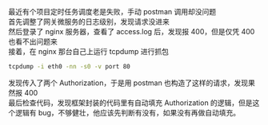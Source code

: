 最近有个项目定时任务调度老是失败，手动 postman 调用却没问题  
首先调整了网关微服务的日志级别，发现请求没进来  
然后登录了 nginx 服务器，查看了 access.log 后，发现报 400，但是仅凭 400 也看不出问题来  
接着，在 nginx 那台自己上运行 tcpdump 进行抓包  
```sh
tcpdump -i eth0 -nn -s0 -v port 80
```
发现传入了两个 Authorization，于是用 postman 也构造了这样的请求，发现果然报 400  
最后检查代码，发现框架封装的代码里有自动填充 Authorization 的逻辑，但是这个逻辑有 bug，不够健壮，他应该先判断有没有，如果没有再做自动填充。